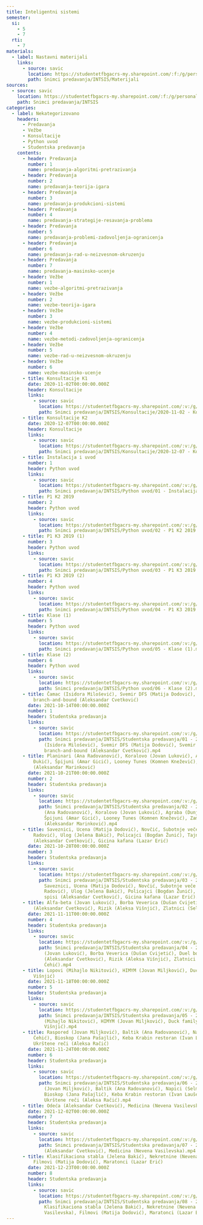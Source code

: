 ```yaml
---
title: Inteligentni sistemi
semester:
  si:
    - 5
    - 7
  rti:
    - 7
materials:
  - label: Nastavni materijali
    links:
      - source: savic
        location: https://studentetfbgacrs-my.sharepoint.com/:f:/g/personal/sa190595d_student_etf_bg_ac_rs/EoGhYtDpD8dFp6p3tPbsU7oBnnL01jE-n9aHs8BqBRPU6w
        path: Snimci predavanja/INTSIS/Materijali
sources:
  - source: savic
    location: https://studentetfbgacrs-my.sharepoint.com/:f:/g/personal/sa190595d_student_etf_bg_ac_rs/Es_MPh55yz9GgwiKeD0XsUgByEzDucx-g2DI8KBk2uPm-g
    path: Snimci predavanja/INTSIS
categories:
  - label: Nekategorizovano
    headers:
      - Predavanja
      - Vežbe
      - Konsultacije
      - Python uvod
      - Studentska predavanja
    contents:
      - header: Predavanja
        number: 1
        name: predavanja-algoritmi-pretrazivanja
      - header: Predavanja
        number: 2
        name: predavanja-teorija-igara
      - header: Predavanja
        number: 3
        name: predavanja-produkcioni-sistemi
      - header: Predavanja
        number: 4
        name: predavanja-strategije-resavanja-problema
      - header: Predavanja
        number: 5
        name: predavanja-problemi-zadovoljenja-ogranicenja
      - header: Predavanja
        number: 6
        name: predavanja-rad-u-neizvesnom-okruzenju
      - header: Predavanja
        number: 7
        name: predavanja-masinsko-ucenje
      - header: Vežbe
        number: 1
        name: vezbe-algoritmi-pretrazivanja
      - header: Vežbe
        number: 2
        name: vezbe-teorija-igara
      - header: Vežbe
        number: 3
        name: vezbe-produkcioni-sistemi
      - header: Vežbe
        number: 4
        name: vezbe-metodi-zadovoljenja-ogranicenja
      - header: Vežbe
        number: 5
        name: vezbe-rad-u-neizvesnom-okruzenju
      - header: Vežbe
        number: 6
        name: vezbe-masinsko-ucenje
      - title: Konsultacije K1
        date: 2020-11-02T00:00:00.000Z
        header: Konsultacije
        links:
          - source: savic
            location: https://studentetfbgacrs-my.sharepoint.com/:v:/g/personal/sa190595d_student_etf_bg_ac_rs/EQG9thvChLRBrbsC2lL98UEBIDXoHg4rJQjVIJRSqC6A0g
            path: Snimci predavanja/INTSIS/Konsultacije/2020-11-02 - Konsultacije K1.mp4
      - title: Konsultacije K2
        date: 2020-12-07T00:00:00.000Z
        header: Konsultacije
        links:
          - source: savic
            location: https://studentetfbgacrs-my.sharepoint.com/:v:/g/personal/sa190595d_student_etf_bg_ac_rs/ERHdBU9vJw9DuIm0c7PnAf8BFppBzVeg0HHqLcgxd3B_eA
            path: Snimci predavanja/INTSIS/Konsultacije/2020-12-07 - Konsultacije K2.mp4
      - title: Instalacija i uvod
        number: 1
        header: Python uvod
        links:
          - source: savic
            location: https://studentetfbgacrs-my.sharepoint.com/:v:/g/personal/sa190595d_student_etf_bg_ac_rs/Efo4m4r5fcRArIaCeRSOZNwB7muwPtGPRSF1PHjOjqIIBA
            path: Snimci predavanja/INTSIS/Python uvod/01 - Instalacija i uvod.mp4
      - title: P1 K2 2019
        number: 2
        header: Python uvod
        links:
          - source: savic
            location: https://studentetfbgacrs-my.sharepoint.com/:v:/g/personal/sa190595d_student_etf_bg_ac_rs/Ebo5zrcnyhtEl7-LXWUDPdoBXtFz2qc_nkJ_kKB3PDtLRQ
            path: Snimci predavanja/INTSIS/Python uvod/02 - P1 K2 2019.mp4
      - title: P1 K3 2019 (1)
        number: 3
        header: Python uvod
        links:
          - source: savic
            location: https://studentetfbgacrs-my.sharepoint.com/:v:/g/personal/sa190595d_student_etf_bg_ac_rs/EUE08bI--JNFmilYLmBJzDUBD1m5kWJBCHBf0ySuPv3XmQ
            path: Snimci predavanja/INTSIS/Python uvod/03 - P1 K3 2019 (1).mp4
      - title: P1 K3 2019 (2)
        number: 4
        header: Python uvod
        links:
          - source: savic
            location: https://studentetfbgacrs-my.sharepoint.com/:v:/g/personal/sa190595d_student_etf_bg_ac_rs/ETvtZ7A2rN9GuHgTwx9lN24BIs7kxSjFzVkxms9x3r30Aw
            path: Snimci predavanja/INTSIS/Python uvod/04 - P1 K3 2019 (2).mp4
      - title: Klase (1)
        number: 5
        header: Python uvod
        links:
          - source: savic
            location: https://studentetfbgacrs-my.sharepoint.com/:v:/g/personal/sa190595d_student_etf_bg_ac_rs/EdL19os7sYNMjxBxIUlnaBUBJnKcIQjomHK7DNtHDWSqqA
            path: Snimci predavanja/INTSIS/Python uvod/05 - Klase (1).mp4
      - title: Klase (2)
        number: 6
        header: Python uvod
        links:
          - source: savic
            location: https://studentetfbgacrs-my.sharepoint.com/:v:/g/personal/sa190595d_student_etf_bg_ac_rs/EblV7r3OBrpKjc5vuNy0-uIB9zzZYkdM3hRK9eGORITqcw
            path: Snimci predavanja/INTSIS/Python uvod/06 - Klase (2).mp4
      - title: Čamac (Isidora Milošević), Svemir DFS (Matija Dodović), Svemir BFS,
          branch-and-bound (Aleksandar Cvetković)
        date: 2021-10-14T00:00:00.000Z
        number: 1
        header: Studentska predavanja
        links:
          - source: savic
            location: https://studentetfbgacrs-my.sharepoint.com/:v:/g/personal/sa190595d_student_etf_bg_ac_rs/ERSLWnSfaYtCv5_sT8n3YZsBLBZD-nnEra8Iy0ERgTgKBQ
            path: Snimci predavanja/INTSIS/Studentska predavanja/01 - 2021-10-14 - Čamac
              (Isidora Milošević), Svemir DFS (Matija Dodović), Svemir BFS,
              branch-and-bound (Aleksandar Cvetković).mp4
      - title: Planinari (Ana Radovanović), Koralovo (Jovan Luković), Agraba (Dunja
          Đukić), Špijuni (Amar Gicić), Looney Tunes (Komnen Knežević), Zamena
          (Aleksandar Marinković)
        date: 2021-10-21T00:00:00.000Z
        number: 2
        header: Studentska predavanja
        links:
          - source: savic
            location: https://studentetfbgacrs-my.sharepoint.com/:v:/g/personal/sa190595d_student_etf_bg_ac_rs/EYAoVUuTMaJDqgRHaGKCprYBepzsZy7f7f8NOAzuqls4Uw
            path: Snimci predavanja/INTSIS/Studentska predavanja/02 - 2021-10-21 - Planinari
              (Ana Radovanović), Koralovo (Jovan Luković), Agraba (Dunja Đukić),
              Špijuni (Amar Gicić), Looney Tunes (Komnen Knežević), Zamena
              (Aleksandar Marinković).mp4
      - title: Saveznici, Ucena (Matija Dodović), Novčić, Subotnje veče (Jovana
          Radović), Ulog (Jelena Bakić), Policajci (Bogdan Žunić), Tajni spisi
          (Aleksandar Cvetković), Gicina kafana (Lazar Erić)
        date: 2021-10-28T00:00:00.000Z
        number: 3
        header: Studentska predavanja
        links:
          - source: savic
            location: https://studentetfbgacrs-my.sharepoint.com/:v:/g/personal/sa190595d_student_etf_bg_ac_rs/EVhJGRMdrLxPo9F4b39qWL8BlRFNwmvvNPrYguvEqyPP3Q
            path: Snimci predavanja/INTSIS/Studentska predavanja/03 - 2021-10-28 -
              Saveznici, Ucena (Matija Dodović), Novčić, Subotnje veče (Jovana
              Radović), Ulog (Jelena Bakić), Policajci (Bogdan Žunić), Tajni
              spisi (Aleksandar Cvetković), Gicina kafana (Lazar Erić).mp4
      - title: Alfa-beta (Jovan Luković), Borba Veverica (Dušan Cvijetić), Duel borba
          (Aleksandar Cvetković), Rizik (Aleksa Višnjić), Zlatnici (Selma Ćehić)
        date: 2021-11-11T00:00:00.000Z
        number: 4
        header: Studentska predavanja
        links:
          - source: savic
            location: https://studentetfbgacrs-my.sharepoint.com/:v:/g/personal/sa190595d_student_etf_bg_ac_rs/EXlBU_ygSIREijdoHq_Nm7YBRASMu-lwH1lNRZQf29ydGg
            path: Snimci predavanja/INTSIS/Studentska predavanja/04 - 2021-11-11 - Alfa-beta
              (Jovan Luković), Borba Veverica (Dušan Cvijetić), Duel borba
              (Aleksandar Cvetković), Rizik (Aleksa Višnjić), Zlatnici (Selma
              Ćehić).mp4
      - title: Lopovi (Mihajlo Nikitović), HIMYM (Jovan Miljković), Duck family (Aleksa
          Višnjić)
        date: 2021-11-18T00:00:00.000Z
        number: 5
        header: Studentska predavanja
        links:
          - source: savic
            location: https://studentetfbgacrs-my.sharepoint.com/:v:/g/personal/sa190595d_student_etf_bg_ac_rs/ER_Caj13EzBLk5Atmzd0ZY0BePYx0ns9P7HNTYj_VnUx9g
            path: Snimci predavanja/INTSIS/Studentska predavanja/05 - 2021-11-18 - Lopovi
              (Mihajlo Nikitović), HIMYM (Jovan Miljković), Duck family (Aleksa
              Višnjić).mp4
      - title: Raspored (Jovan Miljković), Baltik (Ana Radovanović), Napici (Selma
          Ćehić), Bioskop (Jana Pašajlić), Keba Krabin restoran (Ivan Laušević),
          Ukrštene reči (Aleksa Račić)
        date: 2021-11-24T00:00:00.000Z
        number: 6
        header: Studentska predavanja
        links:
          - source: savic
            location: https://studentetfbgacrs-my.sharepoint.com/:v:/g/personal/sa190595d_student_etf_bg_ac_rs/Eb-hiLGxGuNOomxMLhpHg9EBKJjBOTOoEF5lDYNU95HKLw
            path: Snimci predavanja/INTSIS/Studentska predavanja/06 - 2021-11-24 - Raspored
              (Jovan Miljković), Baltik (Ana Radovanović), Napici (Selma Ćehić),
              Bioskop (Jana Pašajlić), Keba Krabin restoran (Ivan Laušević),
              Ukrštene reči (Aleksa Račić).mp4
      - title: Odeća (Aleksandar Cvetković), Medicina (Nevena Vasilevska)
        date: 2021-12-02T00:00:00.000Z
        number: 7
        header: Studentska predavanja
        links:
          - source: savic
            location: https://studentetfbgacrs-my.sharepoint.com/:v:/g/personal/sa190595d_student_etf_bg_ac_rs/EQ6GdK8wSJVBhiY3nFOzzj0BJeo1Z4NCTa_gPT547VjeyA
            path: Snimci predavanja/INTSIS/Studentska predavanja/07 - 2021-12-02 - Odeća
              (Aleksandar Cvetković), Medicina (Nevena Vasilevska).mp4
      - title: Klasifikaciona stabla (Jelena Bakić), Nekretnine (Nevena Vasilevska),
          Filmovi (Matija Dodović), Maratonci (Lazar Erić)
        date: 2021-12-23T00:00:00.000Z
        number: 8
        header: Studentska predavanja
        links:
          - source: savic
            location: https://studentetfbgacrs-my.sharepoint.com/:v:/g/personal/sa190595d_student_etf_bg_ac_rs/EVXkov3nDklNr4QDV36x9IoBsYDDgxN4NFvTFgUcIMbYBw
            path: Snimci predavanja/INTSIS/Studentska predavanja/08 - 2021-12-23 -
              Klasifikaciona stabla (Jelena Bakić), Nekretnine (Nevena
              Vasilevska), Filmovi (Matija Dodović), Maratonci (Lazar Erić).mp4
---
```



